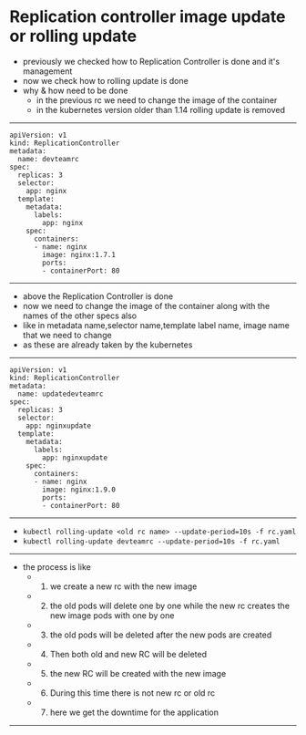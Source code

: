 # Replication controller image update or rolling update
* previously we checked how to Replication Controller is done and it's management
* now we check how to rolling update is done
* why & how need to be done
    * in the previous rc we need to change the image of the container 
    * in the kubernetes version older than 1.14 rolling update is removed
***************************************************************************************************************
```
apiVersion: v1
kind: ReplicationController
metadata:
  name: devteamrc
spec:
  replicas: 3
  selector:
    app: nginx
  template:
    metadata:
      labels:
        app: nginx
    spec:
      containers:
      - name: nginx
        image: nginx:1.7.1
        ports:
        - containerPort: 80
```
***************************************************************************************************************
* above the Replication Controller is done
* now we need to change the image of the container along with the names of the other specs also
* like in metadata name,selector name,template label name, image name that we need to change
* as these are already taken by the kubernetes
***************************************************************************************************************
```
apiVersion: v1
kind: ReplicationController
metadata:
  name: updatedevteamrc
spec:
  replicas: 3
  selector:
    app: nginxupdate
  template:
    metadata:
      labels:
        app: nginxupdate
    spec:
      containers:
      - name: nginx
        image: nginx:1.9.0
        ports:
        - containerPort: 80
```        
***************************************************************************************************************
* ```kubectl rolling-update <old rc name> --update-period=10s -f rc.yaml```
* ```kubectl rolling-update devteamrc --update-period=10s -f rc.yaml```
***************************************************************************************************************
* the process is like 
    * 1. we create a new rc with the new image
    * 2. the old pods will delete one by one while the new rc creates the new image pods with one by one
    * 3. the old pods will be deleted after the new pods are created
    * 4. Then both old and new RC will be deleted
    * 5. the new RC will be created with the new image
    * 6. During this time there is not new rc or old rc 
    * 7. here we get the downtime for the application
***************************************************************************************************************